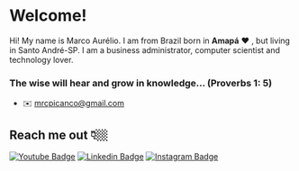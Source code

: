 # Welcome!

Hi! My name is Marco Aurélio. I am from Brazil born in **Amapá** ❤️ , but living in Santo André-SP. I am a business administrator, computer scientist and technology lover.

### The wise will hear and grow in knowledge... (Proverbs 1: 5)
-  ✉️  mrcpicanco@gmail.com


## Reach me out 👇🏼


[![Youtube Badge](https://img.shields.io/badge/-Youtube-FF0000?style=flat-square&labelColor=FF0000&logo=youtube&logoColor=white&link=https://www.youtube.com/channel/UCkLjOF2OBiM_ZX0jy7O7cmA)](https://www.youtube.com/channel/UCkLjOF2OBiM_ZX0jy7O7cmA) [![Linkedin Badge](https://img.shields.io/badge/-LinkedIn-blue?style=flat-square&logo=Linkedin&logoColor=white&link=https://www.linkedin.com/in/marcopicanco/)](https://www.linkedin.com/in/marcopicanco/) [![Instagram Badge](https://img.shields.io/badge/-Instagram-purple?style=flat-square&logo=Instagram&logoColor=white&link=https://www.instagram.com/marcopicanco/)](https://www.instagram.com/marcopicanco/) 
